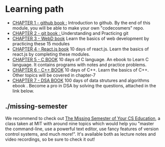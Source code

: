 # Learning path

* [CHAPTER 1 - github book :](https://github.com/CodeMacrocosm/Github-BOOK)
Introduction to github. By the end of this module, you will be able to make your own "codecosmers" repo.
* [CHAPTER 2 - git book : ](https://github.com/CodeMacrocosm/git-BOOK)
Understanding and Practicing git
* [CHAPTER 3 - WebD book](https://github.com/CodeMacrocosm/WEBD-BOOK)
Learn the basics of web development by practicing these 15 modules
* [CHAPTER 4 - React.js book](https://github.com/CodeMacrocosm/react.js-BOOK)
10 days of react.js. Learn the basics of react.js by completing these modules.
* [CHAPTER 5 - C BOOK](https://github.com/CodeMacrocosm/C-BOOK)
10 days of C language. An ebook to Learn C language. It contains programs with notes and practice problems.
* [CHAPTER 6 - C++ BOOK](https://github.com/CodeMacrocosm/CPP-BOOK)
10 days of C++. Learn the basics of C++. Other topics will be covered in chapter-7
* [CHAPTER 7 - DSA BOOK](https://github.com/CodeMacrocosm/DSA-BOOK)
100 days of data strutures and algorithms ebook . Become a pro in DSA by solving the questions, attached in the link below.



## ./missing-semester

We recommend to check out [The Missing Semester of Your CS Education](https://missing.csail.mit.edu/), a class taken at MIT with around nine topics which would help you "master the command-line, use a powerful text editor, use fancy features of version control systems, and much more!". It's available both as lecture notes and video recordings, so be sure to check it out!


